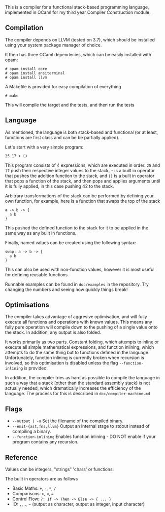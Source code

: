 This is a compiler for a functional stack-based programming language, 
implemented in OCaml for my third year Compiler Construction module.

## Compilation

The compiler depends on LLVM (tested on 3.7), which should be installed using
your system package manager of choice.

It then has three OCaml dependecies, which can be easily installed with opam:

```
# opam install core
# opam install ansiterminal
# opam install llvm
```

A Makefile is provided for easy compilation of everything

```
# make
```

This will compile the target and the tests, and then run the tests

## Language

As mentioned, the language is both stack-based and functional 
(or at least, functions are first class and can be be partially applied). 

Let's start with a very simple program:

```
25 17 + ()
```

This program consists of 4 expressions, which are executed in order.
```25``` and ```17``` push their respective integer values to the stack,
```+``` is a built in operator that pushes the addition function to the stack, and
```()``` is a built in operator that pops a function of the stack, and then pops and applies arguments 
until it is fully applied, in this case pushing 42 to the stack.

Arbitrary transformations of the stack can be performed by defining your own function, 
for example, here is a function that swaps the top of the stack

```
a -> b -> {
  a b
}
```

This pushed the defined function to the stack for it to be applied in the same way as any built in functions.

Finally, named values can be created using the following syntax:

```
swap: a -> b -> {
  a b
}
```

This can also be used with non-function values, however it is most useful for defining reusable functions.

Runnable examples can be found in ```doc/examples``` in the repository. Try changing the numbers and seeing
how quickly things break!

## Optimisations
The compiler takes advantage of aggresive optimisation, and will fully execute all functions and operations with known values.
This means any fully pure operation will compile down to the pushing of a single value onto the stack. In addition, any output is also folded.

It works primarily as two parts. Constant folding, which attempts to inline or execute all simple mathematical expressions, and
function inlining, which attempts to do the same thing but to functions defined in the language. Unfortunately, function
inlining is currently broken when recursion is involved, so this optimisation is disabled unless the flag ```--function-inlining``` is provided.

In addition, the compiler tries as hard as possible to compile the language in such a way that a stack (other than
the standard assembly stack) is not actually needed, which dramatically increases the efficiency of the language.
The process for this is described in ```doc/compiler-machine.md```

## Flags
* ```--output | -o``` Set the filename of the compiled binary.
* ```--emit-{ast,fns,llvm}``` Output an internal stage to stdout instead of compiling a binary.
* ```--function-inlining``` Enables function inlining - DO NOT enable if your program contains any recursion.

## Reference
Values can be integers, "strings" 'chars' or functions.

The built in operators are as follows 
* Basic Maths: ```+```, ```-```, ```*```, ```/```
* Comparisons: ```>```, ```<```, ```=```
* Control Flow: ```?: If -> Then -> Else -> { ... }```
* IO: ```,```, ```.```, ```~``` (output as character, output as integer, input character)

